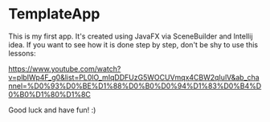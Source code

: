 # TemplateApp

This is my first app.
It's created using JavaFX via SceneBuilder and Intellij idea.
If you want to see how it is done step by step, don't be shy to use this lessons:

https://www.youtube.com/watch?v=plbIWp4F_g0&list=PL0lO_mIqDDFUzG5WOCUVmqx4CBW2qIulV&ab_channel=%D0%93%D0%BE%D1%88%D0%B0%D0%94%D1%83%D0%B4%D0%B0%D1%80%D1%8C

Good luck and have fun! :)
